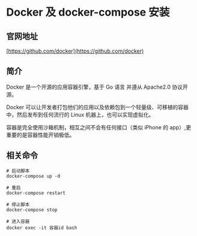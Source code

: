# Docker 及 docker-compose 安装

## 官网地址

[https://github.com/docker](https://github.com/docker)

## 简介

Docker 是一个开源的应用容器引擎，基于 Go 语言 并遵从 Apache2.0 协议开源。

Docker 可以让开发者打包他们的应用以及依赖包到一个轻量级、可移植的容器中，然后发布到任何流行的 Linux 机器上，也可以实现虚拟化。

容器是完全使用沙箱机制，相互之间不会有任何接口（类似 iPhone 的 app）,更重要的是容器性能开销极低。

## 相关命令
```
# 启动脚本
docker-compose up -d

# 重启
docker-compose restart

# 停止脚本
docker-compose stop

# 进入容器
docker exec -it 容器id bash
```

